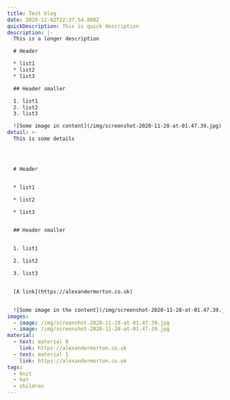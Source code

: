 ```yaml
---
title: Test blog
date: 2020-12-02T22:37:54.888Z
quickDescription: This is quick description
description: |-
  This is a longer description

  # Header

  * list1
  * list2
  * list3

  ## Header smaller

  1. list1
  2. list2
  3. list3

  ![Some image in content](/img/screenshot-2020-11-28-at-01.47.39.jpg)
detail: >-
  This is some details




  # Header


  * list1

  * list2

  * list3


  ## Header smaller


  1. list1

  2. list2

  3. list3


  [A link](https://alexandermorton.co.uk)


  ![Some image in the content](/img/screenshot-2020-11-28-at-01.47.39.jpg "This is the image in the content")
images:
  - image: /img/screenshot-2020-11-28-at-01.47.39.jpg
  - image: /img/screenshot-2020-11-28-at-01.47.39.jpg
material:
  - text: material 0
    link: https://alexandermorton.co.uk
  - text: material 1
    link: https://alexandermorton.co.uk
tags:
  - knit
  - hat
  - children
---
```

